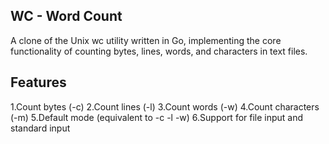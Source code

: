 ##  WC - Word Count

A clone of the Unix wc utility written in Go, implementing the core functionality of counting bytes, lines, words, and characters in text files.

## Features

1.Count bytes (-c)
2.Count lines (-l)
3.Count words (-w)
4.Count characters (-m)
5.Default mode (equivalent to -c -l -w)
6.Support for file input and standard input
